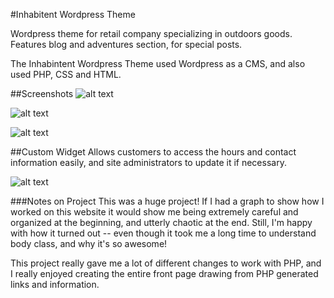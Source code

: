 #Inhabitent Wordpress Theme
 
Wordpress theme for retail company specializing in outdoors goods. Features blog and adventures section, for special posts.
 
The Inhabintent Wordpress Theme used Wordpress as a CMS, and also used PHP, CSS and HTML.
 
##Screenshots
![alt text](themes/inhabitent-theme/inhabitent-home.png)
 
![alt text](themes/inhabitent-theme/inhabitent-journal.png)
 
![alt text](themes/inhabitent-theme/inhabitent-shop.png)
 
##Custom Widget
Allows customers to access the hours and contact information easily, and site administrators to update it if necessary.
 
![alt text](themes/inhabitent-theme/inhabitent-shop.png)
 
###Notes on Project
This was a huge project! If I had a graph to show how I worked on this website it would show me being extremely careful and organized at the beginning, and utterly chaotic at the end. Still, I'm happy with how it turned out -- even though it took me a long time to understand body class, and why it's so awesome!
 
This project really gave me a lot of different changes to work with PHP, and I really enjoyed creating the entire front page drawing from PHP generated links and information.
